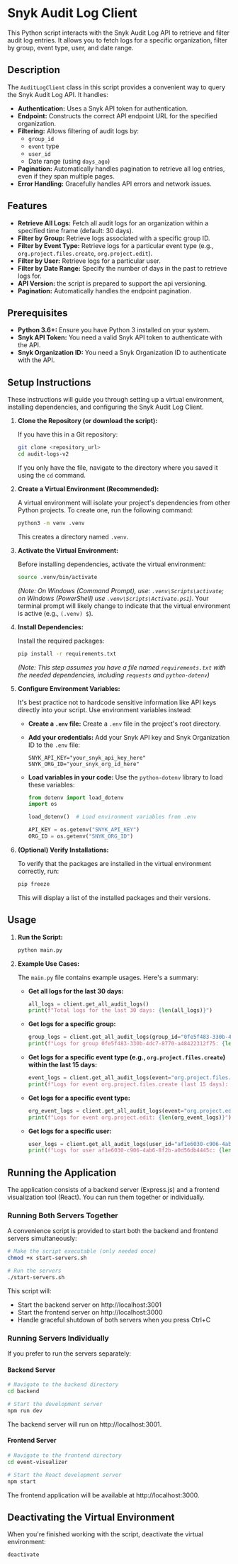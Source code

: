 # Snyk Audit Log Client

This Python script interacts with the Snyk Audit Log API to retrieve and filter audit log entries. It allows you to fetch logs for a specific organization, filter by group, event type, user, and date range.

## Description

The `AuditLogClient` class in this script provides a convenient way to query the Snyk Audit Log API. It handles:

*   **Authentication:** Uses a Snyk API token for authentication.
*   **Endpoint:** Constructs the correct API endpoint URL for the specified organization.
*   **Filtering:** Allows filtering of audit logs by:
    *   `group_id`
    *   `event` type
    *   `user_id`
    *   Date range (using `days_ago`)
*   **Pagination:** Automatically handles pagination to retrieve all log entries, even if they span multiple pages.
*   **Error Handling:** Gracefully handles API errors and network issues.

## Features

*   **Retrieve All Logs:** Fetch all audit logs for an organization within a specified time frame (default: 30 days).
*   **Filter by Group:** Retrieve logs associated with a specific group ID.
*   **Filter by Event Type:** Retrieve logs for a particular event type (e.g., `org.project.files.create`, `org.project.edit`).
*   **Filter by User:** Retrieve logs for a particular user.
*   **Filter by Date Range:** Specify the number of days in the past to retrieve logs for.
*   **API Version:** the script is prepared to support the api versioning.
*   **Pagination:** Automatically handles the endpoint pagination.

## Prerequisites

*   **Python 3.6+:** Ensure you have Python 3 installed on your system.
*   **Snyk API Token:** You need a valid Snyk API token to authenticate with the API.
*   **Snyk Organization ID:** You need a Snyk Organization ID to authenticate with the API.

## Setup Instructions

These instructions will guide you through setting up a virtual environment, installing dependencies, and configuring the Snyk Audit Log Client.

1.  **Clone the Repository (or download the script):**

    If you have this in a Git repository:

    ```bash
    git clone <repository_url>
    cd audit-logs-v2
    ```

    If you only have the file, navigate to the directory where you saved it using the `cd` command.

2.  **Create a Virtual Environment (Recommended):**

    A virtual environment will isolate your project's dependencies from other Python projects. To create one, run the following command:

    ```bash
    python3 -m venv .venv
    ```
    This creates a directory named `.venv`.

3.  **Activate the Virtual Environment:**

    Before installing dependencies, activate the virtual environment:

    ```bash
    source .venv/bin/activate
    ```

    *(Note: On Windows (Command Prompt), use: `.venv\Scripts\activate`; on Windows (PowerShell) use `.venv\Scripts\Activate.ps1`)*.
    Your terminal prompt will likely change to indicate that the virtual environment is active (e.g., `(.venv) $`).

4.  **Install Dependencies:**

    Install the required packages:

    ```bash
    pip install -r requirements.txt
    ```
    *(Note: This step assumes you have a file named `requirements.txt` with the needed dependencies, including `requests` and `python-dotenv`)*

5.  **Configure Environment Variables:**

    It's best practice not to hardcode sensitive information like API keys directly into your script. Use environment variables instead:

    *   **Create a `.env` file:** Create a `.env` file in the project's root directory.
    *   **Add your credentials:** Add your Snyk API key and Snyk Organization ID to the `.env` file:

        ```
        SNYK_API_KEY="your_snyk_api_key_here"
        SNYK_ORG_ID="your_snyk_org_id_here"
        ```

    *   **Load variables in your code:** Use the `python-dotenv` library to load these variables:

        ```python
        from dotenv import load_dotenv
        import os

        load_dotenv()  # Load environment variables from .env

        API_KEY = os.getenv("SNYK_API_KEY")
        ORG_ID = os.getenv("SNYK_ORG_ID")
        ```

6.  **(Optional) Verify Installations:**

    To verify that the packages are installed in the virtual environment correctly, run:

    ```bash
    pip freeze
    ```

    This will display a list of the installed packages and their versions.

## Usage

1.  **Run the Script:**

    ```bash
    python main.py
    ```

2.  **Example Use Cases:**

    The `main.py` file contains example usages. Here's a summary:

    *   **Get all logs for the last 30 days:**

        ```python
        all_logs = client.get_all_audit_logs()
        print(f"Total logs for the last 30 days: {len(all_logs)}")
        ```

    *   **Get logs for a specific group:**

        ```python
        group_logs = client.get_all_audit_logs(group_id="0fe5f483-330b-4dc7-8770-a48422312f75")
        print(f"Logs for group 0fe5f483-330b-4dc7-8770-a48422312f75: {len(group_logs)}")
        ```

    *   **Get logs for a specific event type (e.g., `org.project.files.create`) within the last 15 days:**

        ```python
        event_logs = client.get_all_audit_logs(event="org.project.files.create", days_ago=15)
        print(f"Logs for event org.project.files.create (last 15 days): {len(event_logs)}")
        ```

    *   **Get logs for a specific event type:**

        ```python
        org_event_logs = client.get_all_audit_logs(event="org.project.edit")
        print(f"Logs for event org.project.edit: {len(org_event_logs)}")
        ```

    *   **Get logs for a specific user:**

        ```python
        user_logs = client.get_all_audit_logs(user_id="af1e6030-c906-4ab6-8f2b-a0d56db4445c")
        print(f"Logs for user af1e6030-c906-4ab6-8f2b-a0d56db4445c: {len(user_logs)}")
        ```

## Running the Application

The application consists of a backend server (Express.js) and a frontend visualization tool (React). You can run them together or individually.

### Running Both Servers Together

A convenience script is provided to start both the backend and frontend servers simultaneously:

```bash
# Make the script executable (only needed once)
chmod +x start-servers.sh

# Run the servers
./start-servers.sh
```

This script will:
- Start the backend server on http://localhost:3001
- Start the frontend server on http://localhost:3000
- Handle graceful shutdown of both servers when you press Ctrl+C

### Running Servers Individually

If you prefer to run the servers separately:

#### Backend Server

```bash
# Navigate to the backend directory
cd backend

# Start the development server
npm run dev
```

The backend server will run on http://localhost:3001.

#### Frontend Server

```bash
# Navigate to the frontend directory
cd event-visualizer

# Start the React development server
npm start
```

The frontend application will be available at http://localhost:3000.

## Deactivating the Virtual Environment

When you're finished working with the script, deactivate the virtual environment:

```bash
deactivate
```
